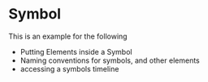 # Symbol

This is an example for the following

* Putting Elements inside a Symbol
* Naming conventions for symbols, and other elements
* accessing a symbols timeline


